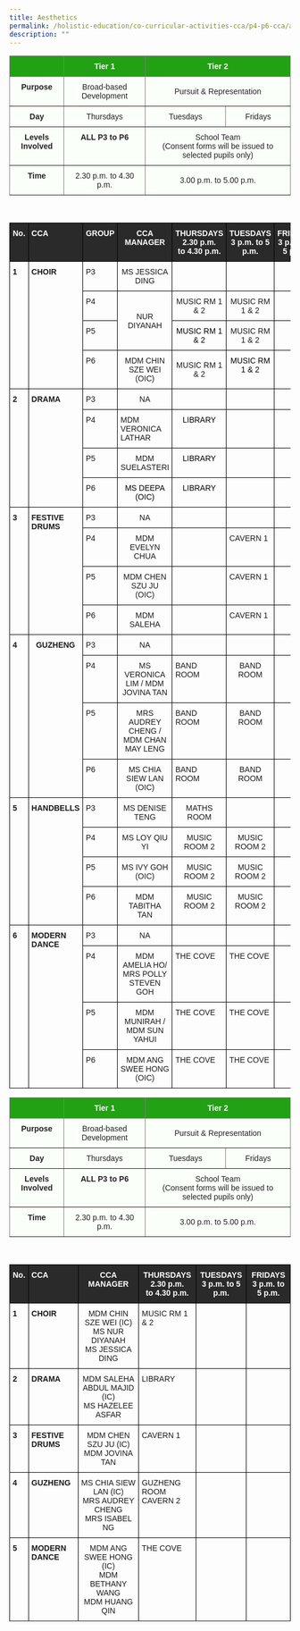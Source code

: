 ```yaml
---
title: Aesthetics
permalink: /holistic-education/co-curricular-activities-cca/p4-p6-cca/aesthetics/
description: ""
---
```

<style type="text/css">
.tg  {border-collapse:collapse;border-spacing:0;}
.tg td{border-color:black;border-style:solid;border-width:1px;font-family:Arial, sans-serif;font-size:14px;
  overflow:hidden;padding:10px 5px;word-break:normal;}
.tg th{border-color:black;border-style:solid;border-width:1px;font-family:Arial, sans-serif;font-size:14px;
  font-weight:normal;overflow:hidden;padding:10px 5px;word-break:normal;}
.tg .tg-j83l{background-color:#FBFFFA;border-color:inherit;color:#222;font-weight:bold;text-align:center;vertical-align:top}
.tg .tg-ug26{background-color:#FBFFFA;border-color:inherit;color:#222;text-align:center;vertical-align:middle}
.tg .tg-5s66{background-color:#22A114;border-color:inherit;color:#FBFFFA;font-weight:bold;text-align:center;vertical-align:top}
</style>
<table class="tg">
<thead>
  <tr>
    <th class="tg-5s66"></th>
    <th class="tg-5s66"><span style="color:#FBFFFA;background-color:#22A114">Tier 1</span></th>
    <th class="tg-5s66" colspan="2"><span style="color:#FBFFFA;background-color:#22A114">Tier 2</span></th>
  </tr>
</thead>
<tbody>
  <tr>
    <td class="tg-j83l">Purpose</td>
    <td class="tg-ug26"><span style="color:#222;background-color:#FBFFFA">Broad-based Development</span></td>
    <td class="tg-ug26" colspan="2"><span style="color:#222;background-color:#FBFFFA">Pursuit &amp; Representation</span></td>
  </tr>
  <tr>
    <td class="tg-j83l">Day</td>
    <td class="tg-ug26"><span style="color:#222;background-color:#FBFFFA">Thursdays</span></td>
    <td class="tg-ug26"><span style="color:#222;background-color:#FBFFFA">Tuesdays</span></td>
    <td class="tg-ug26"><span style="color:#222;background-color:#FBFFFA">Fridays</span></td>
  </tr>
  <tr>
    <td class="tg-j83l">Levels Involved</td>
    <td class="tg-j83l">ALL <span style="color:#222;background-color:#FBFFFA">P3 to P6</span></td>
    <td class="tg-ug26" colspan="2"><span style="color:#222;background-color:#FBFFFA">School Team</span><br>(Consent forms will be issued to selected pupils only)</td>
  </tr>
  <tr>
    <td class="tg-j83l">Time</td>
    <td class="tg-ug26"><span style="color:#222;background-color:#FBFFFA">2.30 p.m. to 4.30 p.m.</span></td>
    <td class="tg-ug26" colspan="2"><span style="color:#222;background-color:#FBFFFA">3.00 p.m. to 5.00 p.m.</span></td>
  </tr>
</tbody>
</table>

<br>

<style type="text/css">
.tg  {border-collapse:collapse;border-spacing:0;}
.tg td{border-color:black;border-style:solid;border-width:1px;font-family:Arial, sans-serif;font-size:14px;
  overflow:hidden;padding:10px 5px;word-break:normal;}
.tg th{border-color:black;border-style:solid;border-width:1px;font-family:Arial, sans-serif;font-size:14px;
  font-weight:normal;overflow:hidden;padding:10px 5px;word-break:normal;}
.tg .tg-1wig{font-weight:bold;text-align:left;vertical-align:top}
.tg .tg-baqh{text-align:center;vertical-align:top}
.tg .tg-3i8o{background-color:#2A2A2A;color:#FFF;font-weight:bold;text-align:left;vertical-align:top}
.tg .tg-fzue{background-color:#2A2A2A;color:#FFF;font-weight:bold;text-align:center;vertical-align:top}
.tg .tg-amwm{font-weight:bold;text-align:center;vertical-align:top}
.tg .tg-0lax{text-align:left;vertical-align:top}
.tg .tg-nrix{text-align:center;vertical-align:middle}
</style>
<table class="tg">
<thead>
  <tr>
    <th class="tg-fzue">No.</th>
    <th class="tg-3i8o">CCA</th>
    <th class="tg-fzue">GROUP</th>
    <th class="tg-fzue">CCA MANAGER</th>
    <th class="tg-fzue">THURSDAYS<br>2.30 p.m.<br>to 4.30 p.m.</th>
    <th class="tg-fzue">TUESDAYS<br>3 p.m. to 5 p.m.</th>
    <th class="tg-fzue">FRIDAYS<br>3 p.m. to 5 p.m.</th>
  </tr>
</thead>
<tbody>

  <tr>
    <td class="tg-1wig" rowspan="4">1</td>
    <td class="tg-1wig" rowspan="4">CHOIR</td>
    <td class="tg-0lax">P3</td>
    <td class="tg-baqh">MS JESSICA DING <br></td>
    <td class="tg-baqh"></td>
    <td class="tg-0lax"> </td>
    <td class="tg-baqh"> </td>
  </tr>
  <tr>
    <td class="tg-0lax">P4</td>
    <td class="tg-baqh" rowspan="2" style="text-align: center; vertical-align: middle;">NUR DIYANAH</td>
    <td class="tg-nrix">MUSIC RM 1 &amp; 2<br></td>
    <td class="tg-baqh"><span style="background-color:initial">MUSIC RM 1 &amp; 2</span></td>
    <td class="tg-baqh"> </td>
  </tr>
  <tr>
    <td class="tg-0lax">P5</td>
    <td class="tg-baqh"><span style="font-weight:normal;color:#000">MUSIC RM 1 &amp; 2</span></td>
    <td class="tg-nrix">MUSIC RM 1 &amp; 2</td>
    <td class="tg-baqh"></td>
  </tr>
  <tr>
    <td class="tg-0lax">P6</td>
    <td class="tg-baqh">MDM CHIN SZE WEI (OIC)</td>
    <td class="tg-nrix">MUSIC RM 1 &amp; 2<br></td>
    <td class="tg-baqh"><span style="font-weight:normal;color:#000">MUSIC RM 1 &amp; 2</span><br></td>
    <td class="tg-baqh"> </td>
  </tr>
  <tr>
    <td class="tg-1wig" rowspan="4">2</td>
    <td class="tg-1wig" rowspan="4">DRAMA</td>
    <td class="tg-0lax">P3</td>
    <td class="tg-baqh">NA</td>
    <td class="tg-1wig"> </td>
    <td class="tg-1wig"> </td>
    <td class="tg-baqh"> </td>
  </tr>
  <tr>
    <td class="tg-0lax">P4</td>
    <td class="tg-0lax">MDM VERONICA LATHAR<br></td>
    <td class="tg-baqh"><span style="font-weight:normal;color:#000">LIBRARY</span><br></td>
    <td class="tg-baqh"></td>
    <td class="tg-amwm"> </td>
  </tr>
  <tr>
    <td class="tg-0lax">P5</td>
    <td class="tg-baqh">MDM SUELASTERI</td>
    <td class="tg-baqh"><span style="font-weight:normal;color:#000">LIBRARY</span><br></td>
    <td class="tg-baqh"></td>
    <td class="tg-amwm"> </td>
  </tr>
  <tr>
    <td class="tg-0lax">P6</td>
    <td class="tg-baqh"><span style="font-weight:normal;color:#000">MS DEEPA (OIC)</span><br></td>
    <td class="tg-baqh"><span style="font-weight:normal;color:#000">LIBRARY</span><br></td>
    <td class="tg-baqh"></td>
    <td class="tg-amwm"> </td>
  </tr>
  <tr>
    <td class="tg-1wig" rowspan="4">3</td>
    <td class="tg-1wig" rowspan="4">FESTIVE DRUMS</td>
    <td class="tg-0lax">P3</td>
    <td class="tg-baqh">NA</td>
    <td class="tg-1wig"> </td>
    <td class="tg-1wig"> </td>
    <td class="tg-amwm"> </td>
  </tr>
  <tr>
    <td class="tg-0lax">P4</td>
    <td class="tg-baqh">MDM EVELYN CHUA </td>
    <td class="tg-0lax"></td>
    <td class="tg-0lax">CAVERN 1 </td>
    <td class="tg-amwm"> </td>
  </tr>
  <tr>
    <td class="tg-0lax">P5</td>
    <td class="tg-baqh">MDM CHEN SZU JU <br><span style="background-color:initial">(OIC)</span></td>
    <td class="tg-0lax"></td>
    <td class="tg-0lax">CAVERN 1 </td>
    <td class="tg-amwm"> </td>
  </tr>
  <tr>
    <td class="tg-0lax">P6</td>
    <td class="tg-baqh">MDM SALEHA</td>
    <td class="tg-0lax"></td>
    <td class="tg-0lax">CAVERN 1 </td>
    <td class="tg-amwm"> </td>
  </tr>
  <tr>
    <td class="tg-1wig" rowspan="4">4</td>
    <td class="tg-amwm" rowspan="4">GUZHENG</td>
    <td class="tg-0lax">P3</td>
    <td class="tg-baqh">NA</td>
    <td class="tg-0lax"> </td>
    <td class="tg-0lax"> </td>
    <td class="tg-amwm"> </td>
  </tr>
  <tr>
    <td class="tg-0lax">P4</td>
    <td class="tg-baqh">MS VERONICA LIM / MDM JOVINA TAN</td>
    <td class="tg-0lax">BAND ROOM</td>
    <td class="tg-baqh">BAND ROOM</td>
    <td class="tg-amwm"> </td>
  </tr>
  <tr>
    <td class="tg-0lax">P5</td>
    <td class="tg-baqh">MRS AUDREY CHENG / <span style="background-color:initial">MDM CHAN MAY LENG</span></td>
    <td class="tg-0lax">BAND ROOM</td>
    <td class="tg-baqh">BAND ROOM</td>
    <td class="tg-amwm"> </td>
  </tr>
  <tr>
    <td class="tg-0lax">P6</td>
    <td class="tg-baqh">MS CHIA SIEW LAN (OIC)</td>
    <td class="tg-0lax">BAND ROOM</td>
    <td class="tg-baqh">BAND ROOM</td>
    <td class="tg-amwm"> </td>
  </tr>
  <tr>
    <td class="tg-1wig" rowspan="4">5</td>
    <td class="tg-amwm" rowspan="4">HANDBELLS</td>
    <td class="tg-0lax">P3</td>
    <td class="tg-baqh">MS DENISE TENG</td>
    <td class="tg-baqh">MATHS ROOM</td>
    <td class="tg-0lax"> </td>
    <td class="tg-amwm"> </td>
  </tr>
  <tr>
    <td class="tg-0lax">P4</td>
    <td class="tg-nrix">MS LOY QIU YI<br></td>
    <td class="tg-baqh">MUSIC ROOM 2</td>
    <td class="tg-baqh">MUSIC ROOM 2</td>
    <td class="tg-amwm"> </td>
  </tr>
  <tr>
    <td class="tg-0lax">P5</td>
    <td class="tg-baqh">MS IVY GOH (OIC)</td>
    <td class="tg-baqh">MUSIC ROOM 2</td>
    <td class="tg-baqh">MUSIC ROOM 2</td>
    <td class="tg-amwm"> </td>
  </tr>
  <tr>
    <td class="tg-0lax">P6</td>
    <td class="tg-baqh">MDM TABITHA TAN</td>
    <td class="tg-baqh">MUSIC ROOM 2</td>
    <td class="tg-baqh">MUSIC ROOM 2</td>
    <td class="tg-amwm"> </td>
  </tr>
  <tr>
    <td class="tg-1wig" rowspan="4">6</td>
    <td class="tg-1wig" rowspan="4">MODERN DANCE</td>
    <td class="tg-0lax">P3</td>
    <td class="tg-baqh"> NA</td>
    <td class="tg-0lax"></td>
    <td class="tg-0lax"> </td>
    <td class="tg-amwm"> </td>
  </tr>
  <tr>
    <td class="tg-0lax">P4</td>
    <td class="tg-baqh">MDM AMELIA HO/ <br>MRS POLLY STEVEN GOH </td>
    <td class="tg-0lax">THE COVE</td>
    <td class="tg-0lax">THE COVE</td>
    <td class="tg-amwm"> </td>
  </tr>
  <tr>
    <td class="tg-0lax">P5</td>
    <td class="tg-baqh">MDM MUNIRAH / <span style="background-color:initial">MDM SUN YAHUI</span></td>
    <td class="tg-0lax">THE COVE</td>
    <td class="tg-0lax">THE COVE</td>
    <td class="tg-amwm"> </td>
  </tr>
  <tr>
    <td class="tg-0lax">P6</td>
    <td class="tg-baqh">  MDM ANG SWEE HONG (OIC)</td>
    <td class="tg-0lax">THE COVE</td>
    <td class="tg-0lax">THE COVE</td>
    <td class="tg-amwm"> </td>
  </tr>
</tbody>
</table>







<table class="tg">
<thead>
  <tr>
    <th class="tg-5s66"></th>
    <th class="tg-5s66"><span style="color:#FBFFFA;background-color:#22A114">Tier 1</span></th>
    <th class="tg-5s66" colspan="2"><span style="color:#FBFFFA;background-color:#22A114">Tier 2</span></th>
  </tr>
</thead>
<tbody>
  <tr>
    <td class="tg-j83l">Purpose</td>
    <td class="tg-ug26"><span style="color:#222;background-color:#FBFFFA">Broad-based Development</span></td>
    <td class="tg-ug26" colspan="2"><span style="color:#222;background-color:#FBFFFA">Pursuit &amp; Representation</span></td>
  </tr>
  <tr>
    <td class="tg-j83l">Day</td>
    <td class="tg-ug26"><span style="color:#222;background-color:#FBFFFA">Thursdays</span></td>
    <td class="tg-ug26"><span style="color:#222;background-color:#FBFFFA">Tuesdays</span></td>
    <td class="tg-ug26"><span style="color:#222;background-color:#FBFFFA">Fridays</span></td>
  </tr>
  <tr>
    <td class="tg-j83l">Levels Involved</td>
    <td class="tg-j83l">ALL <span style="color:#222;background-color:#FBFFFA">P3 to P6</span></td>
    <td class="tg-ug26" colspan="2"><span style="color:#222;background-color:#FBFFFA">School Team</span><br>(Consent forms will be issued to selected pupils only)</td>
  </tr>
  <tr>
    <td class="tg-j83l">Time</td>
    <td class="tg-ug26"><span style="color:#222;background-color:#FBFFFA">2.30 p.m. to 4.30 p.m.</span></td>
    <td class="tg-ug26" colspan="2"><span style="color:#222;background-color:#FBFFFA">3.00 p.m. to 5.00 p.m.</span></td>
  </tr>
</tbody>
</table>

<br>

<style type="text/css">
.tg  {border-collapse:collapse;border-spacing:0;}
.tg td{border-color:black;border-style:solid;border-width:1px;font-family:Arial, sans-serif;font-size:14px;
  overflow:hidden;padding:10px 5px;word-break:normal;}
.tg th{border-color:black;border-style:solid;border-width:1px;font-family:Arial, sans-serif;font-size:14px;
  font-weight:normal;overflow:hidden;padding:10px 5px;word-break:normal;}
.tg .tg-1wig{font-weight:bold;text-align:left;vertical-align:top}
.tg .tg-baqh{text-align:center;vertical-align:top}
.tg .tg-3i8o{background-color:#2A2A2A;color:#FFF;font-weight:bold;text-align:left;vertical-align:top}
.tg .tg-fzue{background-color:#2A2A2A;color:#FFF;font-weight:bold;text-align:center;vertical-align:top}
.tg .tg-amwm{font-weight:bold;text-align:center;vertical-align:top}
.tg .tg-0lax{text-align:left;vertical-align:top}
.tg .tg-nrix{text-align:center;vertical-align:middle}
</style>
<table class="tg">
<thead>
  <tr>
    <th class="tg-fzue">No.</th>
    <th class="tg-3i8o">CCA</th>
    <th class="tg-fzue">CCA MANAGER</th>
    <th class="tg-fzue">THURSDAYS<br>2.30 p.m.<br>to 4.30 p.m.</th>
    <th class="tg-fzue">TUESDAYS<br>3 p.m. to 5 p.m.</th>
    <th class="tg-fzue">FRIDAYS<br>3 p.m. to 5 p.m.</th>
  </tr>
</thead>
<tbody>
  <tr>
    <td class="tg-1wig" >1</td>
    <td class="tg-1wig" >CHOIR</td>
    <td class="tg-baqh"> MDM CHIN SZE WEI (IC)<br>MS NUR DIYANAH<br>MS JESSICA DING

</td>
    <td class="tg-0lax">MUSIC RM 1 & 2</td>
    <td class="tg-0lax"> </td>
    <td class="tg-amwm"> </td>
  </tr>
 <tr> </tr>
	  <tr>
    <td class="tg-1wig" >2</td>
    <td class="tg-1wig" >DRAMA</td>
    <td class="tg-baqh">MDM SALEHA ABDUL MAJID (IC)<br>MS HAZELEE ASFAR
</td>
    <td class="tg-0lax">LIBRARY</td>
    <td class="tg-0lax"> </td>
    <td class="tg-amwm"> </td>
  </tr>
 <tr> </tr>
	  <tr>
    <td class="tg-1wig" >3</td>
    <td class="tg-1wig" >FESTIVE DRUMS</td>
    <td class="tg-baqh"> MDM CHEN SZU JU (IC)<br>MDM JOVINA TAN
</td>
    <td class="tg-0lax">CAVERN 1</td>
    <td class="tg-0lax"> </td>
    <td class="tg-amwm"> </td>
  </tr>
 <tr> </tr>
	  <tr>
    <td class="tg-1wig" >4</td>
    <td class="tg-1wig" >GUZHENG</td>
    <td class="tg-baqh"> MS CHIA SIEW LAN (IC)<br>MRS AUDREY CHENG<br>MRS ISABEL NG
</td>
    <td class="tg-0lax">GUZHENG ROOM <br>CAVERN 2</td>
    <td class="tg-0lax"> </td>
    <td class="tg-amwm"> </td>
  </tr>
 <tr> </tr>
	  <tr>
    <td class="tg-1wig" >5</td>
    <td class="tg-1wig" >MODERN DANCE</td>
    <td class="tg-baqh"> MDM ANG SWEE HONG (IC)<br>MDM BETHANY WANG<br>MDM HUANG QIN
</td>
    <td class="tg-0lax">THE COVE</td>
    <td class="tg-0lax"> </td>
    <td class="tg-amwm"> </td>
  </tr>
 <tr> </tr>

</tbody>
</table>